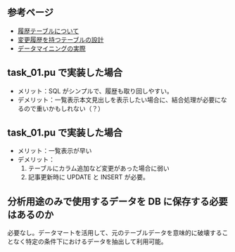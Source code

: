 ## 参考ページ

- [履歴テーブルについて](https://user-first.ikyu.co.jp/entry/history-table)
- [変更履歴を持つテーブルの設計](https://qiita.com/ak-ymst/items/2e8e92f212c807bb09a1)
- [データマイニングの実際](https://www.albert2005.co.jp/knowledge/data_mining/data_mining_basics/fact)

## task_01.pu で実装した場合

- メリット：SQL がシンプルで、履歴も取り回しやすい。
- デメリット：一覧表示本文見出しを表示したい場合に、結合処理が必要になるので重いかもしれない（？）

## task_01.pu で実装した場合

- メリット：一覧表示が早い
- デメリット：
  1. テーブルにカラム追加など変更があった場合に弱い
  2. 記事更新時に UPDATE と INSERT が必要。

## 分析用途のみで使用するデータを DB に保存する必要はあるのか

必要なし。データマートを活用して、元のテーブルデータを意味的に破壊することなく特定の条件下におけるデータを抽出して利用可能。
